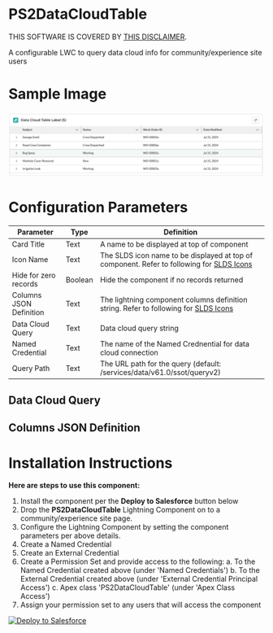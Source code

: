 # PS2DataCloudTable
THIS SOFTWARE IS COVERED BY [THIS DISCLAIMER](https://raw.githubusercontent.com/thedges/Disclaimer/master/disclaimer.txt).

A configurable LWC to query data cloud info for community/experience site users

# Sample Image
![alt text](https://github.com/thedges/PS2DataCloudTable/blob/main/PS2DataCloudTable.jpg "Sample Photo")

# Configuration Parameters

| Parameter  | Type | Definition |
| ------------- | ------------- |------------- |
| Card Title | Text | A name to be displayed at top of component |
| Icon Name | Text | The SLDS icon name to be displayed at top of component. Refer to following for [SLDS Icons](https://www.lightningdesignsystem.com/icons/) |
| Hide for zero records | Boolean | Hide the component if no records returned |
| Columns JSON Definition | Text | The lightning component columns definition string. Refer to following for [SLDS Icons](https://developer.salesforce.com/docs/component-library/bundle/lightning-datatable/documentation) |
| Data Cloud Query | Text | Data cloud query string |
| Named Credential | Text | The name of the Named Crednential for data cloud connection |
| Query Path | Text | The URL path for the query (default: /services/data/v61.0/ssot/queryv2) |

## Data Cloud Query


## Columns JSON Definition


# Installation Instructions

<b>Here are steps to use this component:</b>
  1. Install the component per the **Deploy to Salesforce** button below
  2. Drop the **PS2DataCloudTable** Lightning Component on to a community/experience site page.
  3. Configure the Lightning Component by setting the component parameters per above details.
  4. Create a Named Credential
  5. Create an External Credential
  6. Create a Permission Set and provide access to the following:
     a. To the Named Credential created above (under 'Named Credentials')
     b. To the External Credential created above (under 'External Credential Principal Access')
     c. Apex class 'PS2DataCloudTable' (under 'Apex Class Access')
  8. Assign your permission set to any users that will access the component
     
<a href="https://githubsfdeploy.herokuapp.com?owner=thedges&repo=PS2DataCloudTable&ref=main">
  <img alt="Deploy to Salesforce"
       src="https://raw.githubusercontent.com/afawcett/githubsfdeploy/master/deploy.png">
</a>


